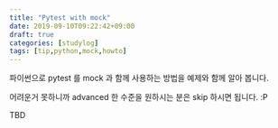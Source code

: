 ```yaml
---
title: "Pytest with mock"
date: 2019-09-10T09:22:42+09:00
draft: true
categories: [studylog]
tags: [tip,python,mock,howto]
---
```


파이썬으로 pytest 를 mock 과 함께 사용하는 방법을 예제와 함께 알아 봅니다.

어려운거 못하니까 advanced 한 수준을 원하시는 분은 skip 하시면 됩니다. :P

<!--more-->

TBD